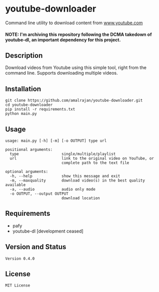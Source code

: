# youtube-downloader
Command line utility to download content from www.youtube.com

#### NOTE: I'm archiving this repository following the DCMA takedown of youtube-dl, an important dependency for this project. 
 
## Description
Download videos from Youtube using this simple tool, right from the command line. Supports downloading multiple videos.

## Installation
```
git clone https://github.com/amalrajan/youtube-downloader.git
cd youtube-downloader
pip install -r requirements.txt
python main.py
```

## Usage
```
usage: main.py [-h] [-m] [-o OUTPUT] type url

positional arguments:
  type                   single/multiple/playlist
  url                    link to the original video on YouTube, or 
                         complete path to the text file

optional arguments:
  -h, --help             show this message and exit
  -m, --maxquality       download video(s) in the best quality available
  -a, --audio            audio only mode
  -o OUTPUT, --output OUTPUT
                         download location
```

## Requirements
* pafy
* youtube-dl [development ceased]

## Version and Status
`Version 0.4.0`

## License
`MIT License`

